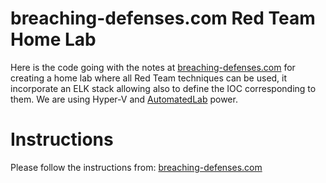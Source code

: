 # breaching-defenses.com Red Team Home Lab

Here is the code going with the notes at [breaching-defenses.com](https://www.breaching-defenses.com) for creating a home lab where all Red Team techniques can be used, it incorporate an ELK stack allowing also to define the IOC corresponding to them.
We are using Hyper-V and [AutomatedLab](https://github.com/AutomatedLab/AutomatedLab) power.


# Instructions

Please follow the instructions from: [breaching-defenses.com](https://www.breaching-defenses.com/lab)
